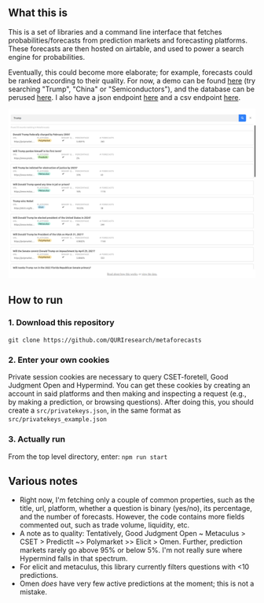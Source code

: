 ## What this is 

This is a set of libraries and a command line interface that fetches probabilities/forecasts from prediction markets and forecasting platforms. These forecasts are then hosted on airtable, and used to power a search engine for probabilities. 

Eventually, this could become more elaborate; for example, forecasts could be ranked according to their quality. For now, a demo can be found [here](https://metaforecast.org/) (try searching "Trump", "China" or "Semiconductors"), and the database can be perused [here](https://metaforecast.org/metaforecasts/data/). I also have a json endpoint [here](https://metaforecast.org/data/metaforecasts.json) and a csv endpoint [here](https://metaforecast.org/data/metaforecasts.csv).

![](./metaforecasts.png)

## How to run

### 1. Download this repository

``git clone https://github.com/QURIresearch/metaforecasts``

### 2. Enter your own cookies
Private session cookies are necessary to query CSET-foretell, Good Judgment Open and Hypermind. You can get these cookies by creating an account in said platforms and then making and inspecting a request (e.g., by making a prediction, or browsing questions). After doing this, you should create a `src/privatekeys.json`, in the same format as `src/privatekeys_example.json`

### 3. Actually run

From the top level directory, enter: `npm run start`

## Various notes

- Right now, I'm fetching only a couple of common properties, such as the title, url, platform, whether a question is binary (yes/no), its percentage, and the number of forecasts. However, the code contains more fields commented out, such as trade volume, liquidity, etc. 
- A note as to quality: Tentatively, Good Judgment Open ~ Metaculus > CSET > PredictIt ~> Polymarket >> Elicit > Omen. Further, prediction markets rarely go above 95% or below 5%. I'm not really sure where Hypermind falls in that spectrum.
- For elicit and metaculus, this library currently filters questions with <10 predictions.
- Omen *does* have very few active predictions at the moment; this is not a mistake. 
